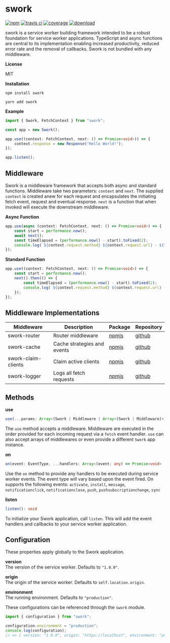 # swork

[![npm](https://img.shields.io/npm/v/swork)](https://www.npmjs.com/package/swork) [![travis ci](https://travis-ci.org/justin-lee-collins/swork.svg?branch=master)](https://travis-ci.org/justin-lee-collins/swork.svg?branch=master) [![coverage](https://img.shields.io/coveralls/github/justin-lee-collins/swork)](https://img.shields.io/coveralls/github/justin-lee-collins/swork) [![download](https://img.shields.io/npm/dw/swork)](https://img.shields.io/npm/dw/swork)

swork is a service worker building framework intended to be a robust foundation for service worker applications. TypeScript and async functions are central to its implementation enabling increased productivity, reduced error rate and the removal of callbacks. Swork is not bundled with any middleware.

**License**

MIT

**Installation**

`npm install swork`

`yarn add swork`

**Example**

```ts
import { Swork, FetchContext } from "swork";

const app = new Swork();

app.use((context: FetchContext, next: () => Promise<void>)) => {
    context.response = new Response("Hello World!");
});

app.listen();
```

## Middleware

Swork is a middleware framework that accepts both async and standard functions. Middleware take two parameters: `context` and `next`. The supplied `context` is created anew for each request and encapsulates the initiating fetch event, request and eventual response. `next` is a function that when invoked will execute the downstream middleware.

**Async Function**

```ts
app.use(async (context: FetchContext, next: () => Promise<void>) => {
    const start = performance.now();
    await next();
    const timeElapsed = (performance.now() - start).toFixed(2);
    console.log(`${context.request.method} ${context.request.url} - ${timeElapsed} ms`);
});
```

**Standard Function**

```ts
app.use((context: FetchContext, next: () => Promise<void>) => {
    const start = performance.now();
    next().then(() => {
        const timeElapsed = (performance.now() - start).toFixed(2);
        console.log(`${context.request.method} ${context.request.url} - ${timeElapsed} ms`);
    });
});
```

## Middleware Implementations

| Middleware | Description | Package | Repository |
|------------|-------------|---------|------------|
| swork-router| Router middleware | [npmjs](https://www.npmjs.com/package/swork-router) | [github](https://github.com/justin-lee-collins/swork-router) |
| swork-cache| Cache strategies and events | [npmjs](https://www.npmjs.com/package/swork-cache) | [github](https://github.com/justin-lee-collins/swork-cache) |
| swork-claim-clients | Claim active clients | [npmjs](https://www.npmjs.com/package/swork-claim-clients) | [github](https://github.com/justin-lee-collins/swork-claim-clients) |
| swork-logger | Logs all fetch requests | [npmjs](https://www.npmjs.com/package/swork-logger) | [github](https://github.com/justin-lee-collins/swork-logger) |

## Methods

**use**

```ts
use(...params: Array<(Swork | Middleware | Array<(Swork | Middleware)>)>): Swork
```

The `use` method accepts a middleware. Middleware are executed in the order provided for each incoming request via a `fetch` event handler. `use` can also accept arrays of middlewares or even provide a different `Swork` app instance.

**on**

```ts
on(event: EventType, ...handlers: Array<(event: any) => Promise<void> | void>): void
```

Use the `on` method to provide any handlers to be executed during service worker events. The event type will vary based upon the event fired. On supports the following events: `activate`, `install`, `message`, `notificationclick`, `notificationclose`, `push`, `pushsubscriptionchange`, `sync`

**listen**

```ts
listen(): void
```

To initialize your Swork application, call `listen`. This will add the event handlers and callbacks to your service worker application.

## Configuration

These properties apply globally to the Swork application.

**version**  
The version of the service worker. Defaults to `"1.0.0"`.

**origin**  
The origin of the service worker. Defaults to `self.location.origin`.

**environment**  
The running environment. Defaults to `"production"`.

These configurations can be referenced through the `swork` module.

```ts
import { configuration } from "swork";

configuration.environment = "production";
console.log(configuration);
// => { version: "1.0.0", origin: "https://localhost", environment: "production" }
```
